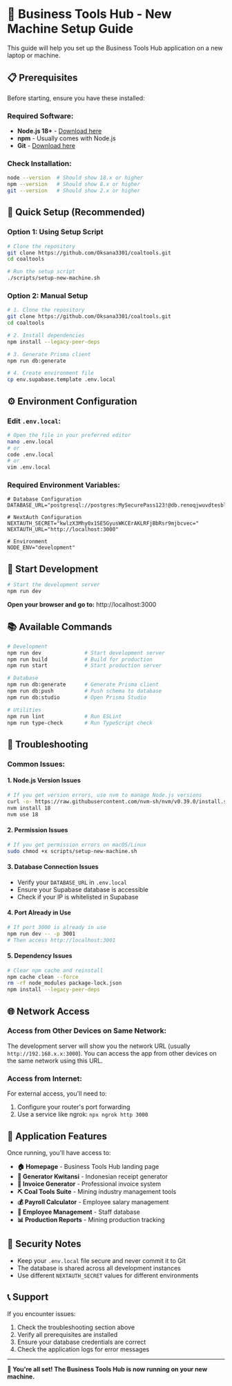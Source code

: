 # 🚀 Business Tools Hub - New Machine Setup Guide

This guide will help you set up the Business Tools Hub application on a new laptop or machine.

## 📋 Prerequisites

Before starting, ensure you have these installed:

### **Required Software:**
- **Node.js 18+** - [Download here](https://nodejs.org/)
- **npm** - Usually comes with Node.js
- **Git** - [Download here](https://git-scm.com/)

### **Check Installation:**
```bash
node --version  # Should show 18.x or higher
npm --version   # Should show 8.x or higher
git --version   # Should show 2.x or higher
```

## 🎯 Quick Setup (Recommended)

### **Option 1: Using Setup Script**
```bash
# Clone the repository
git clone https://github.com/Oksana3301/coaltools.git
cd coaltools

# Run the setup script
./scripts/setup-new-machine.sh
```

### **Option 2: Manual Setup**
```bash
# 1. Clone the repository
git clone https://github.com/Oksana3301/coaltools.git
cd coaltools

# 2. Install dependencies
npm install --legacy-peer-deps

# 3. Generate Prisma client
npm run db:generate

# 4. Create environment file
cp env.supabase.template .env.local
```

## ⚙️ Environment Configuration

### **Edit `.env.local`:**
```bash
# Open the file in your preferred editor
nano .env.local
# or
code .env.local
# or
vim .env.local
```

### **Required Environment Variables:**
```env
# Database Configuration
DATABASE_URL="postgresql://postgres:MySecurePass123!@db.renoqjwuvdtesblmucax.supabase.co:5432/postgres"

# NextAuth Configuration
NEXTAUTH_SECRET="kwlzX3Mhy0x1SE5GyusWKCErAKLRFjBbRsr9mjbcvec="
NEXTAUTH_URL="http://localhost:3000"

# Environment
NODE_ENV="development"
```

## 🚀 Start Development

```bash
# Start the development server
npm run dev
```

**Open your browser and go to:** http://localhost:3000

## 📚 Available Commands

```bash
# Development
npm run dev              # Start development server
npm run build            # Build for production
npm run start            # Start production server

# Database
npm run db:generate      # Generate Prisma client
npm run db:push          # Push schema to database
npm run db:studio        # Open Prisma Studio

# Utilities
npm run lint             # Run ESLint
npm run type-check       # Run TypeScript check
```

## 🔧 Troubleshooting

### **Common Issues:**

#### **1. Node.js Version Issues**
```bash
# If you get version errors, use nvm to manage Node.js versions
curl -o- https://raw.githubusercontent.com/nvm-sh/nvm/v0.39.0/install.sh | bash
nvm install 18
nvm use 18
```

#### **2. Permission Issues**
```bash
# If you get permission errors on macOS/Linux
sudo chmod +x scripts/setup-new-machine.sh
```

#### **3. Database Connection Issues**
- Verify your `DATABASE_URL` in `.env.local`
- Ensure your Supabase database is accessible
- Check if your IP is whitelisted in Supabase

#### **4. Port Already in Use**
```bash
# If port 3000 is already in use
npm run dev -- -p 3001
# Then access http://localhost:3001
```

#### **5. Dependency Issues**
```bash
# Clear npm cache and reinstall
npm cache clean --force
rm -rf node_modules package-lock.json
npm install --legacy-peer-deps
```

## 🌐 Network Access

### **Access from Other Devices on Same Network:**
The development server will show you the network URL (usually `http://192.168.x.x:3000`). You can access the app from other devices on the same network using this URL.

### **Access from Internet:**
For external access, you'll need to:
1. Configure your router's port forwarding
2. Use a service like ngrok: `npx ngrok http 3000`

## 📱 Application Features

Once running, you'll have access to:

- **🏠 Homepage** - Business Tools Hub landing page
- **🧾 Generator Kwitansi** - Indonesian receipt generator
- **📄 Invoice Generator** - Professional invoice system
- **⛏️ Coal Tools Suite** - Mining industry management tools
- **💰 Payroll Calculator** - Employee salary management
- **👥 Employee Management** - Staff database
- **📊 Production Reports** - Mining production tracking

## 🔐 Security Notes

- Keep your `.env.local` file secure and never commit it to Git
- The database is shared across all development instances
- Use different `NEXTAUTH_SECRET` values for different environments

## 📞 Support

If you encounter issues:
1. Check the troubleshooting section above
2. Verify all prerequisites are installed
3. Ensure your database credentials are correct
4. Check the application logs for error messages

---

**🎉 You're all set! The Business Tools Hub is now running on your new machine.**
